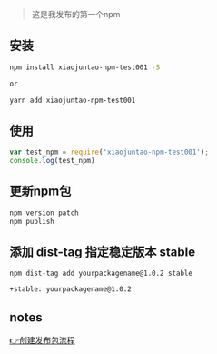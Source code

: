 > 这是我发布的第一个npm

## 安装

```bash
npm install xiaojuntao-npm-test001 -S

or

yarn add xiaojuntao-npm-test001
```

## 使用

```js
var test_npm = require('xiaojuntao-npm-test001');
console.log(test_npm)
```

## 更新npm包

```bash
npm version patch
npm publish
```

## 添加 dist-tag 指定稳定版本 stable

```
npm dist-tag add yourpackagename@1.0.2 stable

+stable: yourpackagename@1.0.2
```

## notes

[👉创建发布包流程](https://juejin.cn/post/7123082252614893575)
